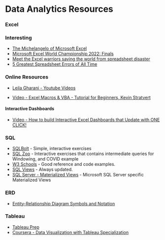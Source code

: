 # Data Analytics Resources

### Excel

### Interesting
* [The Michelangelo of Microsoft Excel](https://www.youtube.com/watch?v=OrwBc6PwAcY)
* [Microsoft Excel World Championship 2022: Finals](https://www.youtube.com/watch?v=qfDq5dlp2o4)
* [Meet the Excel warriors saving the world from spreadsheet disaster](https://www.wired.co.uk/article/spreadsheet-excel-errors)
* [5 Greatest Spreadsheet Errors of All Time](https://floatapp.com/blog/5-greatest-spreadsheet-errors-of-all-time/)

### Online Resources
- [Leila Gharani - Youtube Videos](https://www.youtube.com/@LeilaGharani/videos)
* [Video - Excel Macros & VBA - Tutorial for Beginners, Kevin Stratvert ](https://www.youtube.com/watch?v=IJQHMFLXk_c)


#### Interactive Dashboards
* [Video - How to build Interactive Excel Dashboards that Update with ONE CLICK!](https://www.youtube.com/watch?v=K74_FNnlIF8)


### SQL

* [SQLBolt](https://sqlbolt.com/) - Simple, interactive exercises
* [SQL Zoo](https://sqlzoo.net/wiki/SQL_Tutorial) - Interactive exercises that contains intermediate queries for Windowing, and COVID example
* [W3 Schools](https://www.w3schools.com/sql/default.asp) - Good reference and code examples.
* [SQL Views](https://www.w3schools.com/sql/sql_view.asp) - Always updated.
* [SQL Server - Materialized Views](https://docs.microsoft.com/en-us/sql/t-sql/statements/create-materialized-view-as-select-transact-sql?view=azure-sqldw-latest) - Microsoft SQL Server specific Materialized Views

### ERD
* [Entity-Relationship Diagram Symbols and Notation](https://www.lucidchart.com/pages/ER-diagram-symbols-and-meaning)


### Tableau

* [Tableau Prep](https://www.tableau.com/products/prep)
* [Coursera - Data Visualization with Tableau Specialization](https://www.coursera.org/specializations/data-visualization)
